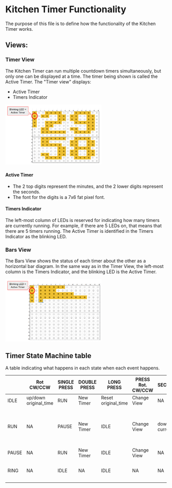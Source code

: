 # Kitchen Timer Functionality
The purpose of this file is to define how the functionality of the Kitchen Timer works.

## Views:
### Timer View
The Kitchen Timer can run multiple countdown timers simultaneously, but only one can be displayed at a time. The timer being shown is called the Active Timer.
The "Timer view" displays:
* Active Timer
* Timers Indicator

<img src="image.png" alt="alt text" style="width:300px; height:auto;" />

#### Active Timer
*  The 2 top digits represent the minutes, and the 2 lower digits represent the seconds.
* The font for the digits is a 7x6 fat pixel font.

#### Timers Indicator
The left-most column of LEDs is reserved for indicating how many timers are currently running. For example, if there are 5 LEDs on, that means that there are 5 timers running. The Active Timer is identified in the Timers Indicator as the blinking LED.

### Bars View
The Bars View shows the status of each timer about the other as a horizontal bar diagram. In the same way as in the Timer View, the left-most column is the Timers Indicator, and the blinking LED is the Active Timer.

<img src="image-1.png" alt="alt text" style="width:300px; height:auto;" />

## Timer State Machine table
A table indicating what happens in each state when each event happens.

| | Rot CW/CCW | SINGLE PRESS | DOUBLE PRESS | LONG PRESS | PRESS Rot. CW/CCW | SECOND_TICK | TIMEOUT |
| - | - | - | - | - | - | - | -  |
| IDLE | up/down original_time | RUN | New Timer | Reset original_time | Change View | NA | NA |
| RUN | NA | PAUSE | New Timer | IDLE | Change View | down current_time | RING <br> Ringing Timer becomes the Active Timer. |
| PAUSE | NA | RUN | New Timer | IDLE | Change View | NA | NA |
| RING  | NA | IDLE | NA | IDLE | NA | NA | After 20 secs, switch to IDLE |
